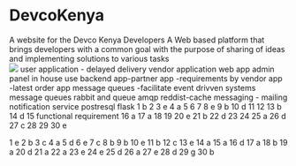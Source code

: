 # DevcoKenya
A website for the Devco Kenya Developers
A Web based platform that brings developers with a common goal with the purpose of sharing of ideas and implementing solutions to various tasks
<br>
<img src="./img/ReadMe.png">
user application - delayed delivery
vendor application
web app 
admin panel in house use
backend app-partner app -requirements by vendor app
-latest order app
message queues -facilitate event drivven systems
message queues rabbit and queue
amqp
reddist-cache
messaging -
mailing
notification service
postresql
flask
1 b
2
3 e
4 a
5
6
7
8 e
9 b
10 d
11
12
13 b
14 d
15 functional requirement
16 a
17 a
18 
19
20 e
21 b
22 d
23
24
25 a
26 d
27 c
28
29
30 e

1 e
2 b
3 c
4 a
5 d
6 e
7 c
8 b
9 b
10 e
11 b
12 c
13 e
14 a
15 a
16 d
17 a
18 b
19 a
20 d
21 a
22 a
23 e
24 e
25 d
26 a
27 e
28 d
29 g
30 b